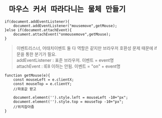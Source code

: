 # ` 마우스 커서 따라다니는 물체 만들기`

  
    if(document.addEventListener){
        document.addEventListener("mousemove",getMouse);
    }else if(document.attachEvent){
        document.attachEvent("onmousemove",getMouse);
    }
    
> 이벤트리스너, 어태치이벤트 둘 다 역할은 같지만 브라우저 호환성 문제 때문에 if문을 통한 분기가 필요.<br>
> addEventListener : 표준 브라우저. 이벤트 = event명<br>
> attachEvent : IE8 이하는 안됨. 이벤트 = "on" + event명
    
    
    
    function getMouse(e){
        const mouseLeft = e.clientX;
        const mouseTop = e.clientY;
        //좌표값 받고
        
        document.element('').style.left = mouseLeft -10+"px";
        document.element('').style.top = mouseTop -10+"px";
        //위치잡아줌
    }
  
  

